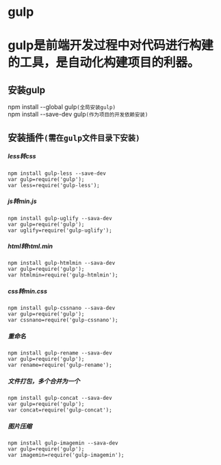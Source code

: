 gulp
===
# gulp是前端开发过程中对代码进行构建的工具，是自动化构建项目的利器。<br>
## 安装gulp<br>
npm install --global gulp`(全局安装gulp)`<br>
npm install --save-dev gulp`(作为项目的开发依赖安装)`<br>
## 安装插件`(需在gulp文件目录下安装)`<br>
##### less转css<br>
    npm install gulp-less --save-dev
    var gulp=require('gulp');
    var less=require('gulp-less');
##### js转min.js<br>
    npm install gulp-uglify --sava-dev
    var gulp=require('gulp');
    var uglify=require('gulp-uglify');
##### html转html.min<br>
    npm install gulp-htmlmin --sava-dev
    var gulp=require('gulp');
    var htmlmin=require('gulp-htmlmin');
##### css转min.css<br>
    npm install gulp-cssnano --sava-dev
    var gulp=require('gulp');
    var cssnano=require('gulp-cssnano');
##### 重命名<br>
    npm install gulp-rename --sava-dev
    var gulp=require('gulp');
    var rename=require('gulp-rename');
##### 文件打包，多个合并为一个<br>
    npm install gulp-concat --sava-dev
    var gulp=require('gulp');
    var concat=require('gulp-concat');
##### 图片压缩<br>
    npm install gulp-imagemin --sava-dev
    var gulp=require('gulp');
    var imagemin=require('gulp-imagemin');
